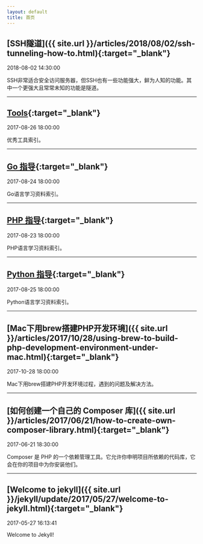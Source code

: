 ```yaml
---
layout: default
title: 首页
---
```


## [SSH隧道]({{ site.url }}/articles/2018/08/02/ssh-tunneling-how-to.html){:target="_blank"}

2018-08-02 14:30:00

SSH非常适合安全访问服务器，但SSH也有一些功能强大，鲜为人知的功能。其中一个更强大且常常未知的功能是隧道。

---

## [Tools](http://tools.openset.wang/){:target="_blank"}

2017-08-26 18:00:00

优秀工具索引。

---

## [Go 指导](http://go.openset.wang/){:target="_blank"}

2017-08-24 18:00:00

Go语言学习资料索引。

---

## [PHP 指导](http://php.openset.wang/){:target="_blank"}

2017-08-23 18:00:00

PHP语言学习资料索引。

---

## [Python 指导](http://python.openset.wang/){:target="_blank"}

2017-08-25 18:00:00

Python语言学习资料索引。

---

## [Mac下用brew搭建PHP开发环境]({{ site.url }}/articles/2017/10/28/using-brew-to-build-php-development-environment-under-mac.html){:target="_blank"}

2017-10-28 18:00:00

Mac下用brew搭建PHP开发环境过程，遇到的问题及解决方法。

---

## [如何创建一个自己的 Composer 库]({{ site.url }}/articles/2017/06/21/how-to-create-own-composer-library.html){:target="_blank"}

2017-06-21 18:30:00

Composer 是 PHP 的一个依赖管理工具。它允许你申明项目所依赖的代码库，它会在你的项目中为你安装他们。

---

## [Welcome to jekyll]({{ site.url }}/jekyll/update/2017/05/27/welcome-to-jekyll.html){:target="_blank"}

2017-05-27 16:13:41

Welcome to Jekyll!

